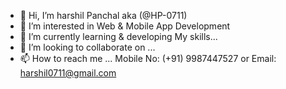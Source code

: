 - 👋 Hi, I’m  harshil Panchal aka (@HP-0711)
- 👀 I’m interested in Web & Mobile App Development
- 🌱 I’m currently learning & developing My skills...
- 💞️ I’m looking to collaborate on ...
- 📫 How to reach me ... Mobile No: (+91) 9987447527 or Email: harshil0711@gmail.com

<!---
HP-0711/HP-0711 is a ✨ special ✨ repository because its `README.md` (this file) appears on your GitHub profile.
You can click the Preview link to take a look at your changes.
--->
